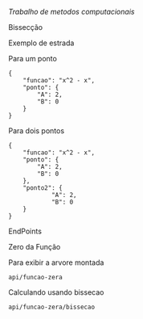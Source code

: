 *Trabalho de metodos computacionais*

Bissecção

Exemplo de estrada

Para um ponto

```
{
	"funcao": "x^2 - x",
    "ponto": {
    	"A": 2,
    	"B": 0
    }
}
```

Para dois pontos

```
{
	"funcao": "x^2 - x",
    "ponto": {
    	"A": 2,
    	"B": 0
    },
    "ponto2": {
        	"A": 2,
        	"B": 0
    }
}
```

EndPoints

Zero da Função

Para exibir a arvore montada

`api/funcao-zera`

Calculando usando bissecao

`api/funcao-zera/bissecao`